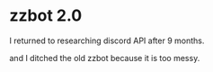 # zzbot 2.0
I returned to researching discord API after 9 months.

and I ditched the old zzbot because it is too messy.

